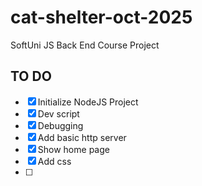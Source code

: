 # cat-shelter-oct-2025

SoftUni JS Back End Course Project

## TO DO

- [x] Initialize NodeJS Project
- [x] Dev script
- [x] Debugging
- [x] Add basic http server
- [x] Show home page
- [x] Add css
- [ ] 